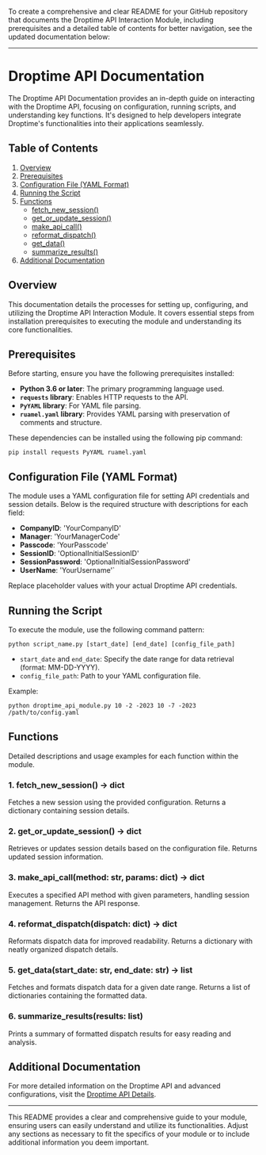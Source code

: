 To create a comprehensive and clear README for your GitHub repository that documents the Droptime API Interaction Module, including prerequisites and a detailed table of contents for better navigation, see the updated documentation below:

* * *

Droptime API Documentation
==========================

The Droptime API Documentation provides an in-depth guide on interacting with the Droptime API, focusing on configuration, running scripts, and understanding key functions. It's designed to help developers integrate Droptime's functionalities into their applications seamlessly.

Table of Contents
-----------------

1.  [Overview](#overview)
2.  [Prerequisites](#prerequisites)
3.  [Configuration File (YAML Format)](#configuration-file-yaml-format)
4.  [Running the Script](#running-the-script)
5.  [Functions](#functions)
    *   [fetch\_new\_session()](#1-fetch_new_session)
    *   [get\_or\_update\_session()](#2-get_or_update_session)
    *   [make\_api\_call()](#3-make_api_call)
    *   [reformat\_dispatch()](#4-reformat_dispatch)
    *   [get\_data()](#5-get_data)
    *   [summarize\_results()](#6-summarize_results)
6.  [Additional Documentation](#additional-documentation)

Overview
--------

This documentation details the processes for setting up, configuring, and utilizing the Droptime API Interaction Module. It covers essential steps from installation prerequisites to executing the module and understanding its core functionalities.

Prerequisites
-------------

Before starting, ensure you have the following prerequisites installed:

*   **Python 3.6 or later**: The primary programming language used.
*   **`requests` library**: Enables HTTP requests to the API.
*   **`PyYAML` library**: For YAML file parsing.
*   **`ruamel.yaml` library**: Provides YAML parsing with preservation of comments and structure.

These dependencies can be installed using the following pip command:

`pip install requests PyYAML ruamel.yaml`

Configuration File (YAML Format)
--------------------------------

The module uses a YAML configuration file for setting API credentials and session details. Below is the required structure with descriptions for each field:

- **CompanyID**: 'YourCompanyID'
- **Manager**: 'YourManagerCode'
- **Passcode**: 'YourPasscode'
- **SessionID**: 'OptionalInitialSessionID'
- **SessionPassword**: 'OptionalInitialSessionPassword'
- **UserName**: 'YourUsername'`

Replace placeholder values with your actual Droptime API credentials.

Running the Script
------------------

To execute the module, use the following command pattern:

`python script_name.py [start_date] [end_date] [config_file_path]`

*   `start_date` and `end_date`: Specify the date range for data retrieval (format: MM-DD-YYYY).
*   `config_file_path`: Path to your YAML configuration file.

Example:

`python droptime_api_module.py 10 -2 -2023 10 -7 -2023 /path/to/config.yaml`

Functions
---------

Detailed descriptions and usage examples for each function within the module.

### 1\. fetch\_new\_session() -> dict

Fetches a new session using the provided configuration. Returns a dictionary containing session details.

### 2\. get\_or\_update\_session() -> dict

Retrieves or updates session details based on the configuration file. Returns updated session information.

### 3\. make\_api\_call(method: str, params: dict) -> dict

Executes a specified API method with given parameters, handling session management. Returns the API response.

### 4\. reformat\_dispatch(dispatch: dict) -> dict

Reformats dispatch data for improved readability. Returns a dictionary with neatly organized dispatch details.

### 5\. get\_data(start\_date: str, end\_date: str) -> list

Fetches and formats dispatch data for a given date range. Returns a list of dictionaries containing the formatted data.

### 6\. summarize\_results(results: list)

Prints a summary of formatted dispatch results for easy reading and analysis.

Additional Documentation
------------------------

For more detailed information on the Droptime API and advanced configurations, visit the [Droptime API Details](https://droptime.net/api/detail.php?token=eWFtbC9NaXNjL2ltcG9ydFZpZXdwb2ludEl0ZW1zLnlhbWw=).

* * *

This README provides a clear and comprehensive guide to your module, ensuring users can easily understand and utilize its functionalities. Adjust any sections as necessary to fit the specifics of your module or to include additional information you deem important.

